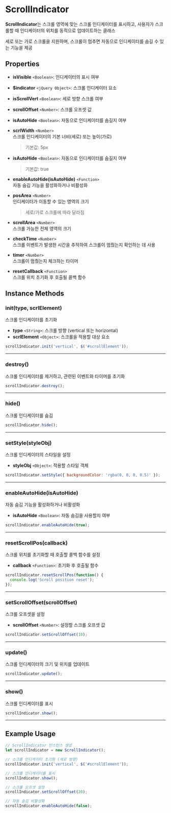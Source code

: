 # ScrollIndicator

**ScrollIndicator**는 스크롤 영역에 맞는 스크롤 인디케이터를 표시하고, 사용자가 스크롤할 때 인디케이터의 위치를 동적으로 업데이트하는 클래스

세로 또는 가로 스크롤을 지원하며, 스크롤이 멈추면 자동으로 인디케이터를 숨길 수 있는 기능을 제공

## Properties

* **isVisible** `<Boolean>`: 인디케이터의 표시 여부
* **$indicator** `<jQuery Object>`: 스크롤 인디케이터 요소
* **isScrollVert** `<Boolean>`: 세로 방향 스크롤 여부
* **scrollOffset** `<Number>`: 스크롤 오프셋 값
* **isAutoHide** `<Boolean>`: 자동으로 인디케이터를 숨길지 여부
*   **scrlWidth** `<Number>`\
    스크롤 인디케이터의 기본 너비(세로) 또는 높이(가로)

    > 기본값: 5px
*   **isAutoHide** `<Boolean>`: 자동으로 인디케이터를 숨길지 여부

    > 기본값: true
* **enableAutoHide(isAutoHide)** `<Function>`\
  자동 숨김 기능을 활성화하거나 비활성화
*   **posArea** `<Number>`\
    인디케이터가 이동할 수 있는 영역의 크기

    > 세로/가로 스크롤에 따라 달라짐
* **scrollArea** `<Number>`\
  스크롤 가능한 전체 영역의 크기
* **checkTime** `<Number>`\
  스크롤 이벤트가 발생한 시간을 추적하여 스크롤이 멈췄는지 확인하는 데 사용
* **timer** `<Number>`\
  스크롤이 멈췄는지 체크하는 타이머
* **resetCallback** `<Function>`\
  스크롤 위치 초기화 후 호출될 콜백 함수

## Instance Methods

### init(type, scrlElement)

스크롤 인디케이터를 초기화

* **type** `<String>`: 스크롤 방향 (vertical 또는 horizontal)
* **scrlElement** `<Object>`: 스크롤을 적용할 대상 요소

```js
scrollIndicator.init('vertical', $('#scrollElement'));
```

***

### destroy()

스크롤 인디케이터를 제거하고, 관련된 이벤트와 타이머를 초기화

```js
scrollIndicator.destroy();
```

***

### hide()

스크롤 인디케이터를 숨김

```js
scrollIndicator.hide();
```

***

### setStyle(styleObj)

스크롤 인디케이터의 스타일을 설정

* **styleObj** `<Object>`: 적용할 스타일 객체

```js
scrollIndicator.setStyle({ backgroundColor: 'rgba(0, 0, 0, 0.5)' });
```

***

### enableAutoHide(isAutoHide)

자동 숨김 기능을 활성화하거나 비활성화

* **isAutoHide** `<Boolean>`: 자동 숨김을 사용할지 여부

```js
scrollIndicator.enableAutoHide(true);
```

***

### resetScrollPos(callback)

스크롤 위치를 초기화할 때 호출할 콜백 함수를 설정

* **callback** `<Function>`: 초기화 후 호출될 함수

```js
scrollIndicator.resetScrollPos(function() {
  console.log('Scroll position reset');
});
```

***

### setScrollOffset(scrollOffset)

스크롤 오프셋을 설정

* **scrollOffset** `<Number>`: 설정할 스크롤 오프셋 값

```js
scrollIndicator.setScrollOffset(10);
```

***

### update()

스크롤 인디케이터의 크기 및 위치를 업데이트

```js
scrollIndicator.update();
```

***

### show()

스크롤 인디케이터를 표시

```js
scrollIndicator.show();
```

***

## Example Usage

```js
// ScrollIndicator 인스턴스 생성
let scrollIndicator = new ScrollIndicator();

// 스크롤 인디케이터 초기화 (세로 방향)
scrollIndicator.init('vertical', $('#scrollElement'));

// 스크롤 인디케이터를 표시
scrollIndicator.show();

// 스크롤 오프셋 설정
scrollIndicator.setScrollOffset(20);

// 자동 숨김 비활성화
scrollIndicator.enableAutoHide(false);
```
